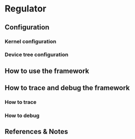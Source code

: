 # Regulator

## Configuration

### Kernel configuration

### Device tree configuration

## How to use the framework

## How to trace and debug the framework

### How to trace

### How to debug

## References & Notes
